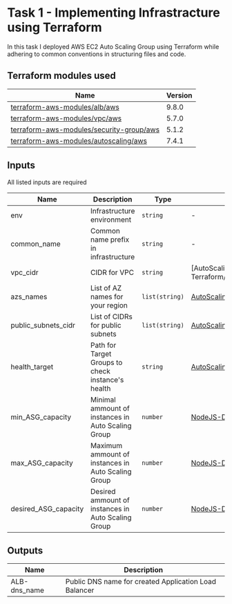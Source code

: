 # Task 1 - Implementing Infrastracture using Terraform

In this task I deployed AWS EC2 Auto Scaling Group using Terraform while adhering to common conventions in structuring files and code.

## Terraform modules used

| Name | Version |
|------|---------|
|[terraform-aws-modules/alb/aws](https://registry.terraform.io/modules/terraform-aws-modules/alb/aws/9.8.0)|9.8.0|
|[terraform-aws-modules/vpc/aws](https://registry.terraform.io/modules/terraform-aws-modules/vpc/aws/5.7.0)|5.7.0|
|[terraform-aws-modules/security-group/aws](https://registry.terraform.io/modules/terraform-aws-modules/security-group/aws/5.1.2)|5.1.2|
|[terraform-aws-modules/autoscaling/aws](https://registry.terraform.io/modules/terraform-aws-modules/autoscaling/aws/7.4.1)|7.4.1|

## Inputs

All listed inputs are required

| Name | Description | Type | Module |
|------|-------------|------|--------|
| env  |Infrastructure environment| `string` | - |
| common_name | Common name prefix in infrastructure | `string` | - |
|vpc_cidr|CIDR for VPC| `string` | [AutoScaling-VPC](/Week\ 3/Task 1\ -\ Terraform/infrastructure/common/network.tf#L1) |
|azs_names|List of AZ names for your region| `list(string)` | [AutoScaling-VPC](/infrastructure/common/network.tf#L1) |
|public_subnets_cidr|List of CIDRs for public subnets| `list(string)` | [AutoScaling-VPC](/infrastructure/common/network.tf#L1) |
|health_target| Path for Target Groups to check instance's health | `string` | [AutoScaling-ALB](/infrastructure/common/network.tf#L86) |
|min_ASG_capacity|Minimal ammount of instances in Auto Scaling Group| `number` | [NodeJS-Demoapp-AutoScalingGroup](/infrastructure/common/ec2.tf#L1) |
|max_ASG_capacity|Maximum ammount of instances in Auto Scaling Group| `number` | [NodeJS-Demoapp-AutoScalingGroup](/infrastructure/common/ec2.tf#L1) |
|desired_ASG_capacity|Desired ammount of instances in Auto Scaling Group| `number` | [NodeJS-Demoapp-AutoScalingGroup](/infrastructure/common/ec2.tf#L1) |

## Outputs

| Name | Description |
|------|-------------|
|ALB-dns_name| Public DNS name for created Application Load Balancer |